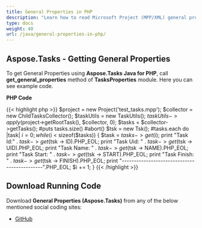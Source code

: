 ```yaml
---
title: General Properties in PHP
description: "Learn how to read Microsoft Project (MPP/XML) general properties using Aspose.Tasks Java for PHP."
type: docs
weight: 40
url: /java/general-properties-in-php/
---
```


## **Aspose.Tasks - Getting General Properties**
To get General Properties using **Aspose.Tasks Java for PHP**, call **get_general_properties** method of **TasksProperties** module. Here you can see example code.

**PHP Code**

{{< highlight php >}}
$project = new Project('test_tasks.mpp');
$collector = new ChildTasksCollector();
$taskUtils = new TaskUtils();
$taskUtils->apply($project->getRootTask(), $collector, 0);
$tasks = $collector->getTasks();
#puts tasks.size()
#abort()
$tsk = new Tsk();
#tasks.each do |task|
$i = 0;
while ($i < sizeof($tasks))
{
    $task = $tasks -> get($i);
    print "Task Id:" . $task -> get($tsk -> ID).PHP_EOL;
    print "Task Uid: " . $task -> get($tsk -> UID).PHP_EOL;
    print "Task Name: " . $task -> get($tsk -> NAME).PHP_EOL;
    print "Task Start: " . $task -> get($tsk -> START).PHP_EOL;
    print "Task Finish: " . $task -> get($tsk -> FINISH).PHP_EOL;
    print "---------------------------------------------".PHP_EOL;
    $i += 1;
}
{{< /highlight >}}

## **Download Running Code**
Download **General Properties (Aspose.Tasks)** from any of the below mentioned social coding sites:

- [GitHub](https://github.com/aspose-tasks/Aspose.Tasks-for-Java/blob/master/Plugins/Aspose_Tasks_Java_for_PHP/src/aspose/tasks/WorkingWithTasks/TasksProperties.php)
